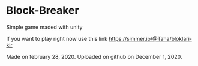 # Block-Breaker
Simple game maded with unity

If you want to play right now use this link https://simmer.io/@Taha/bloklari-kir

Made on february 28, 2020. Uploaded on github on December 1, 2020.
